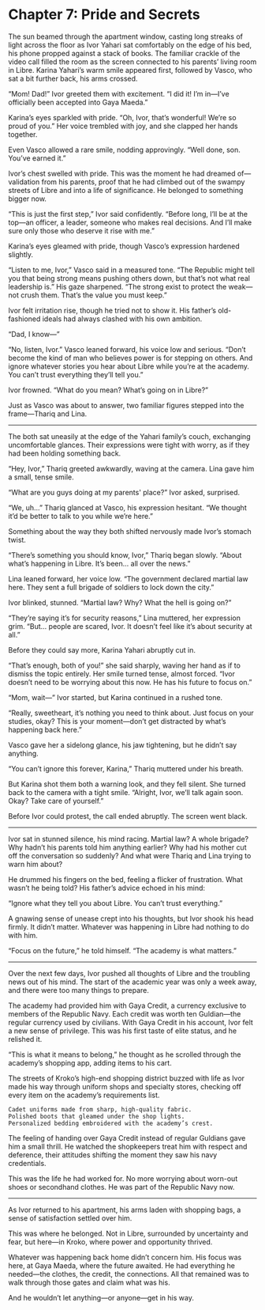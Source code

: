 # Chapter 7: Pride and Secrets

The sun beamed through the apartment window, casting long streaks of light across the floor as Ivor Yahari sat comfortably on the edge of his bed, his phone propped against a stack of books. The familiar crackle of the video call filled the room as the screen connected to his parents’ living room in Libre. Karina Yahari’s warm smile appeared first, followed by Vasco, who sat a bit further back, his arms crossed.

“Mom! Dad!” Ivor greeted them with excitement. “I did it! I’m in—I’ve officially been accepted into Gaya Maeda.”

Karina’s eyes sparkled with pride. “Oh, Ivor, that’s wonderful! We’re so proud of you.” Her voice trembled with joy, and she clapped her hands together.

Even Vasco allowed a rare smile, nodding approvingly. “Well done, son. You’ve earned it.”

Ivor’s chest swelled with pride. This was the moment he had dreamed of—validation from his parents, proof that he had climbed out of the swampy streets of Libre and into a life of significance. He belonged to something bigger now.

“This is just the first step,” Ivor said confidently. “Before long, I’ll be at the top—an officer, a leader, someone who makes real decisions. And I’ll make sure only those who deserve it rise with me.”

Karina’s eyes gleamed with pride, though Vasco’s expression hardened slightly.

“Listen to me, Ivor,” Vasco said in a measured tone. “The Republic might tell you that being strong means pushing others down, but that’s not what real leadership is.” His gaze sharpened. “The strong exist to protect the weak—not crush them. That’s the value you must keep.”

Ivor felt irritation rise, though he tried not to show it. His father’s old-fashioned ideals had always clashed with his own ambition.

“Dad, I know—”

“No, listen, Ivor.” Vasco leaned forward, his voice low and serious. “Don’t become the kind of man who believes power is for stepping on others. And ignore whatever stories you hear about Libre while you’re at the academy. You can’t trust everything they’ll tell you.”

Ivor frowned. “What do you mean? What’s going on in Libre?”

Just as Vasco was about to answer, two familiar figures stepped into the frame—Thariq and Lina.

---

The both sat uneasily at the edge of the Yahari family’s couch, exchanging uncomfortable glances. Their expressions were tight with worry, as if they had been holding something back.

“Hey, Ivor,” Thariq greeted awkwardly, waving at the camera. Lina gave him a small, tense smile.

“What are you guys doing at my parents' place?” Ivor asked, surprised.

“We, uh...” Thariq glanced at Vasco, his expression hesitant. “We thought it’d be better to talk to you while we’re here.”

Something about the way they both shifted nervously made Ivor’s stomach twist.

“There’s something you should know, Ivor,” Thariq began slowly. “About what’s happening in Libre. It’s been... all over the news.”

Lina leaned forward, her voice low. “The government declared martial law here. They sent a full brigade of soldiers to lock down the city.”

Ivor blinked, stunned. “Martial law? Why? What the hell is going on?”

“They’re saying it’s for security reasons,” Lina muttered, her expression grim. “But... people are scared, Ivor. It doesn’t feel like it’s about security at all.”

Before they could say more, Karina Yahari abruptly cut in.

“That’s enough, both of you!” she said sharply, waving her hand as if to dismiss the topic entirely. Her smile turned tense, almost forced. “Ivor doesn’t need to be worrying about this now. He has his future to focus on.”

“Mom, wait—” Ivor started, but Karina continued in a rushed tone.

“Really, sweetheart, it’s nothing you need to think about. Just focus on your studies, okay? This is your moment—don’t get distracted by what’s happening back here.”

Vasco gave her a sidelong glance, his jaw tightening, but he didn’t say anything.

“You can’t ignore this forever, Karina,” Thariq muttered under his breath.

But Karina shot them both a warning look, and they fell silent. She turned back to the camera with a tight smile. “Alright, Ivor, we’ll talk again soon. Okay? Take care of yourself.”

Before Ivor could protest, the call ended abruptly. The screen went black.

---

Ivor sat in stunned silence, his mind racing. Martial law? A whole brigade? Why hadn’t his parents told him anything earlier? Why had his mother cut off the conversation so suddenly? And what were Thariq and Lina trying to warn him about?

He drummed his fingers on the bed, feeling a flicker of frustration. What wasn’t he being told? His father’s advice echoed in his mind:

“Ignore what they tell you about Libre. You can’t trust everything.”

A gnawing sense of unease crept into his thoughts, but Ivor shook his head firmly. It didn’t matter. Whatever was happening in Libre had nothing to do with him.

“Focus on the future,” he told himself. “The academy is what matters.”

---

Over the next few days, Ivor pushed all thoughts of Libre and the troubling news out of his mind. The start of the academic year was only a week away, and there were too many things to prepare.

The academy had provided him with Gaya Credit, a currency exclusive to members of the Republic Navy. Each credit was worth ten Guldian—the regular currency used by civilians. With Gaya Credit in his account, Ivor felt a new sense of privilege. This was his first taste of elite status, and he relished it.

“This is what it means to belong,” he thought as he scrolled through the academy’s shopping app, adding items to his cart.

The streets of Kroko’s high-end shopping district buzzed with life as Ivor made his way through uniform shops and specialty stores, checking off every item on the academy’s requirements list.

    Cadet uniforms made from sharp, high-quality fabric.
    Polished boots that gleamed under the shop lights.
    Personalized bedding embroidered with the academy’s crest.

The feeling of handing over Gaya Credit instead of regular Guldians gave him a small thrill. He watched the shopkeepers treat him with respect and deference, their attitudes shifting the moment they saw his navy credentials.

This was the life he had worked for. No more worrying about worn-out shoes or secondhand clothes. He was part of the Republic Navy now.

---

As Ivor returned to his apartment, his arms laden with shopping bags, a sense of satisfaction settled over him.

This was where he belonged. Not in Libre, surrounded by uncertainty and fear, but here—in Kroko, where power and opportunity thrived.

Whatever was happening back home didn’t concern him. His focus was here, at Gaya Maeda, where the future awaited. He had everything he needed—the clothes, the credit, the connections. All that remained was to walk through those gates and claim what was his.

And he wouldn’t let anything—or anyone—get in his way.